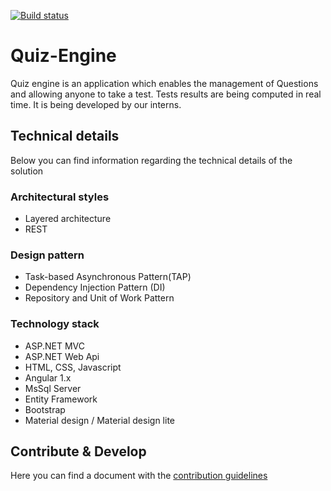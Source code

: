 [![Build status](https://ci.appveyor.com/api/projects/status/hssj5o1smn593gef/branch/master?svg=true)](https://ci.appveyor.com/project/Qubiz/quiz-engine/branch/master)

# Quiz-Engine
Quiz engine is an application which enables the management of Questions and allowing anyone to take a test. Tests results are being computed in real time. It is being developed by our interns.

## Technical details
Below you can find information regarding the technical details of the solution

### Architectural styles
 * Layered architecture
 * REST

### Design pattern
 * Task-based Asynchronous Pattern(TAP)
 * Dependency Injection Pattern (DI)
 * Repository and Unit of Work Pattern

### Technology stack
 * ASP.NET MVC
 * ASP.NET Web Api
 * HTML, CSS, Javascript
 * Angular 1.x
 * MsSql Server
 * Entity Framework
 * Bootstrap
 * Material design / Material design lite

## Contribute & Develop
Here you can find a document with the [contribution guidelines](https://github.com/QubizSolutions/quiz-engine/blob/master/CONTRIBUTING.md)
